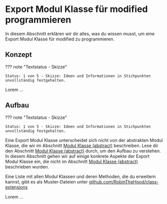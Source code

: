 # Export Modul Klasse für modified programmieren

In diesem Abschnitt erklären wir dir alles, was du wissen musst, um eine Export Modul Klasse für modified zu programmieren.

## Konzept

??? note "Textstatus - Skizze"

    Status: 1 von 5 - Skizze: Ideen und Informationen in Stichpunkten unvollständig festgehalten.

Lorem ...

## Aufbau

??? note "Textstatus - Skizze"

    Status: 1 von 5 - Skizze: Ideen und Informationen in Stichpunkten unvollständig festgehalten.

Eine Export Modul Klasse unterscheidet sich nicht von der abstrakten Modul Klasse, die wir im Abschnitt [Modul Klasse (abstract)](/module-class/) beschreiben. Lese dir den Abschnitt [Modul Klasse (abstract)](/module-class/) durch, um den Aufbau zu verstehen. In diesem Abschnitt gehen wir auf einige konkrete Aspekte der Export Modul Klasse ein, die nicht im Abschnitt [Modul Klasse (abstract)](/module-class/) beschrieben wurden.

Eine Liste mit allen Modul Klassen und deren Methoden, die du erweitern kannst, gibt es als Muster-Dateien unter [github.com/RobinTheHood/class-extensions](https://github.com/RobinTheHood/class-extensions)

Lorem ...
